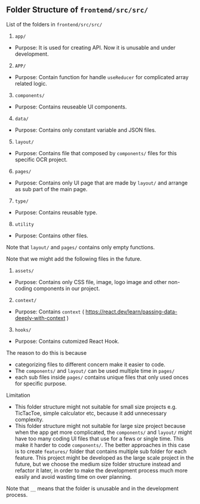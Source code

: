 ## Folder Structure of `frontend/src/src/`

List of the folders in `frontend/src/src/`
1.	`app/`
-	Purpose: It is used for creating API. Now it is unusable and under development.
2.	`APP/`
-	Purpose: Contain function for handle `useReducer` for complicated array related logic.
3.	`components/`
-	Purpose: Contains reuseable UI components.
4.	`data/`
-	Purpose: Contains only constant variable and JSON files.
5.	`layout/`
-	Purpose: Contains file that composed by `components/` files for this specific OCR project.
6.	`pages/`
-	Purpose: Contains only UI page that are made by `layout/` and arrange as sub part of the main page.
7.	`type/`
-	Purpose: Contains reusable type.
8.	`utility`
-	Purpose: Contains other files.

Note that `layout/` and `pages/` contains only empty functions.

Note that we might add the following files in the future.
1.	`assets/`
-	Purpose: Contains only CSS file, image, logo image and other non-coding components in our project.
2.	`context/`
-	Purpose: Contains `context` ( https://react.dev/learn/passing-data-deeply-with-context )
3.	`hooks/`
-	Purpose: Contains cutomized React Hook.

The reason to do this is because 
-	categorizing files to different concern make it easier to code.
-	The `components/` and `layout/` can be used multiple time in `pages/` 
-	each sub files inside `pages/` contains unique files that only used onces for specific purpose.

Limitation
-	This folder structure might not suitable for small size projects e.g. TicTacToe, simple calculator etc, 
	because it add unnecessary complexity.
-	This folder structure might not suitable for large size project because when the app get more 
	complicated, the `components/` and `layout/` might have too many coding UI files that use for a fews or single time.
	This make it harder to code `components/`. The better approaches in this case is to create `features/`
	folder that contains multiple sub folder for each feature.
	This project might be developed as the large scale project in the future, but we choose the medium size
	folder structure instead and refactor it later, in order to make the development process much more easily
	and avoid wasting time on over planning.

Note that `__` means that the folder is unusable and in the development process.
